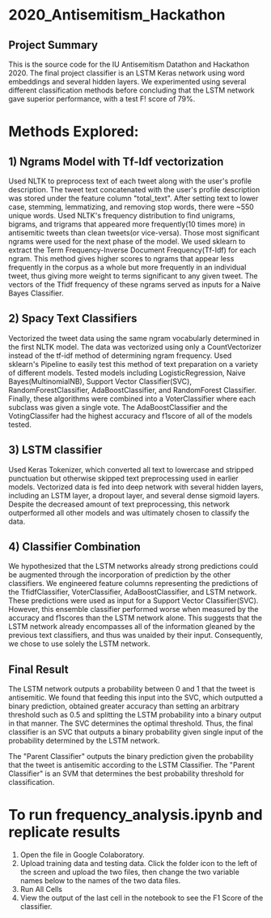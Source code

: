 # 2020_Antisemitism_Hackathon  
## Project Summary
This is the source code for the IU Antisemitism Datathon and Hackathon 2020. The final project classifier is an LSTM Keras network using word embeddings and several hidden layers. We experimented using several different classification methods before concluding that the LSTM network gave superior performance, with a test F! score of 79%.

# Methods Explored:
## 1) Ngrams Model with Tf-Idf vectorization
Used NLTK to preprocess text of each tweet along with the user's profile description. The tweet text concatenated with the user's profile description was stored under the feature column "total_text". After setting text to lower case, stemming, lemmatizing, and removing stop words, there were ~550 unique words. Used NLTK's frequency distribution to find unigrams, bigrams, and trigrams that appeared more frequently(10 times more) in antisemitic tweets than clean tweets(or vice-versa). Those most significant ngrams were used for the next phase of the model. We used sklearn to extract the Term Frequency-Inverse Document Frequency(Tf-Idf) for each ngram. This method gives higher scores to ngrams that appear less frequently in the corpus as a whole but more frequently in an individual tweet, thus giving more weight to terms significant to any given tweet. The vectors of the Tfidf frequency of these ngrams served as inputs for a Naive Bayes Classifier.

## 2) Spacy Text Classifiers
Vectorized the tweet data using the same ngram vocabularly determined in the first NLTK model. The data was vectorized using only a CountVectorizer instead of the tf-idf method of determining ngram frequency. Used sklearn's Pipeline to easily test this method of text preparation on a variety of different models. Tested models including LogisticRegression, Naive Bayes(MultinomialNB), Support Vector Classifier(SVC), RandomForestClassifier, AdaBoostClassifier, and RandomForest Classifier. Finally, these algorithms were combined into a VoterClassifier where each subclass was given a single vote. The AdaBoostClassifier and the VotingClassifer had the highest accuracy and f1score of all of the models tested.

## 3) LSTM classifier
Used Keras Tokenizer, which converted all text to lowercase and stripped punctuation but otherwise skipped text preprocessing used in earlier models. Vectorized data is fed into deep network with several hidden layers, including an LSTM layer, a dropout layer, and several dense sigmoid layers. Despite the decreased amount of text preprocessing, this network outperformed all other models and was ultimately chosen to classify the data.

## 4) Classifier Combination
We hypothesized that the LSTM networks already strong predictions could be augmented through the incorporation of prediction by the other classifiers. We engineered feature columns representing the predictions of the TfidfClassifier, VoterClassifier, AdaBoostClassifier, and LSTM network. These predictions were used as input for a Support Vector Classifier(SVC). However, this ensemble classifier performed worse when measured by the accuracy and f1scores than the LSTM network alone. This suggests that the LSTM network already encompasses all of the information gleaned by the previous text classifiers, and thus was unaided by their input. Consequently, we chose to use solely the LSTM network.

## Final Result
The LSTM network outputs a probability between 0 and 1 that the tweet is antisemitic. We found that feeding this input into the SVC, which outputted a binary prediction, obtained greater accuracy than setting an arbitrary threshold such as 0.5 and splitting the LSTM probability into a binary output in that manner. The SVC determines the optimal threshold. Thus, the final classifier is an SVC that outputs a binary probability given single input of the probability determined by the LSTM network.

The "Parent Classifier" outputs the binary prediction given the probability that the tweet is antisemitic according to the LSTM Classifier.
The "Parent Classifier" is an SVM that determines the best probability threshold for classification.

# To run frequency_analysis.ipynb and replicate results
1) Open the file in Google Colaboratory.
2) Upload training data and testing data.
Click the folder icon to the left of the screen and upload the two files, then change the two variable names below to the names of the two data files.
3) Run All Cells
4) View the output of the last cell in the notebook to see the F1 Score of the classifier.
